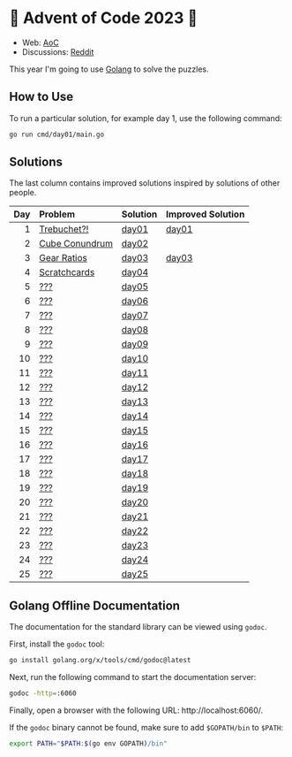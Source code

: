 # 🎄 Advent of Code 2023 🎄

* Web: [AoC](https://adventofcode.com/2023)
* Discussions: [Reddit](https://www.reddit.com/r/adventofcode)

This year I'm going to use [Golang](https://golang.org/) to solve the puzzles.

## How to Use
To run a particular solution, for example day 1, use the following command:

```bash
go run cmd/day01/main.go
```

## Solutions
The last column contains improved solutions inspired by solutions of other people.

| Day | Problem                                               | Solution                   | Improved Solution                   |
|----:|:------------------------------------------------------|:---------------------------|:------------------------------------|
|   1 | [Trebuchet?!](https://adventofcode.com/2023/day/1)    | [day01](cmd/day01/main.go) | [day01](cmd/day01-improved/main.go) |
|   2 | [Cube Conundrum](https://adventofcode.com/2023/day/2) | [day02](cmd/day02/main.go) |                                     |
|   3 | [Gear Ratios](https://adventofcode.com/2023/day/3)    | [day03](cmd/day03/main.go) | [day03](cmd/day03-improved/main.go) |
|   4 | [Scratchcards](https://adventofcode.com/2023/day/4)   | [day04](cmd/day04/main.go) |                                     |
|   5 | [???](https://adventofcode.com/2023/day/5)            | [day05](cmd/day05/main.go) |                                     |
|   6 | [???](https://adventofcode.com/2023/day/6)            | [day06](cmd/day06/main.go) |                                     |
|   7 | [???](https://adventofcode.com/2023/day/7)            | [day07](cmd/day07/main.go) |                                     |
|   8 | [???](https://adventofcode.com/2023/day/8)            | [day08](cmd/day08/main.go) |                                     |
|   9 | [???](https://adventofcode.com/2023/day/9)            | [day09](cmd/day09/main.go) |                                     |
|  10 | [???](https://adventofcode.com/2023/day/10)           | [day10](cmd/day10/main.go) |                                     |
|  11 | [???](https://adventofcode.com/2023/day/11)           | [day11](cmd/day11/main.go) |                                     |
|  12 | [???](https://adventofcode.com/2023/day/12)           | [day12](cmd/day12/main.go) |                                     |
|  13 | [???](https://adventofcode.com/2023/day/13)           | [day13](cmd/day13/main.go) |                                     |
|  14 | [???](https://adventofcode.com/2023/day/14)           | [day14](cmd/day14/main.go) |                                     |
|  15 | [???](https://adventofcode.com/2023/day/15)           | [day15](cmd/day15/main.go) |                                     |
|  16 | [???](https://adventofcode.com/2023/day/16)           | [day16](cmd/day16/main.go) |                                     |
|  17 | [???](https://adventofcode.com/2023/day/17)           | [day17](cmd/day17/main.go) |                                     |
|  18 | [???](https://adventofcode.com/2023/day/18)           | [day18](cmd/day18/main.go) |                                     |
|  19 | [???](https://adventofcode.com/2023/day/19)           | [day19](cmd/day19/main.go) |                                     |
|  20 | [???](https://adventofcode.com/2023/day/20)           | [day20](cmd/day20/main.go) |                                     |
|  21 | [???](https://adventofcode.com/2023/day/21)           | [day21](cmd/day21/main.go) |                                     |
|  22 | [???](https://adventofcode.com/2023/day/22)           | [day22](cmd/day22/main.go) |                                     |
|  23 | [???](https://adventofcode.com/2023/day/23)           | [day23](cmd/day23/main.go) |                                     |
|  24 | [???](https://adventofcode.com/2023/day/24)           | [day24](cmd/day24/main.go) |                                     |
|  25 | [???](https://adventofcode.com/2023/day/25)           | [day25](cmd/day25/main.go) |                                     |

## Golang Offline Documentation
The documentation for the standard library can be viewed using `godoc`.

First, install the `godoc` tool:

```bash
go install golang.org/x/tools/cmd/godoc@latest
```

Next, run the following command to start the documentation server:

```bash
godoc -http=:6060
```

Finally, open a browser with the following URL: http://localhost:6060/.

If the `godoc` binary cannot be found, make sure to add `$GOPATH/bin` to `$PATH`:
```bash
export PATH="$PATH:$(go env GOPATH)/bin"
```
